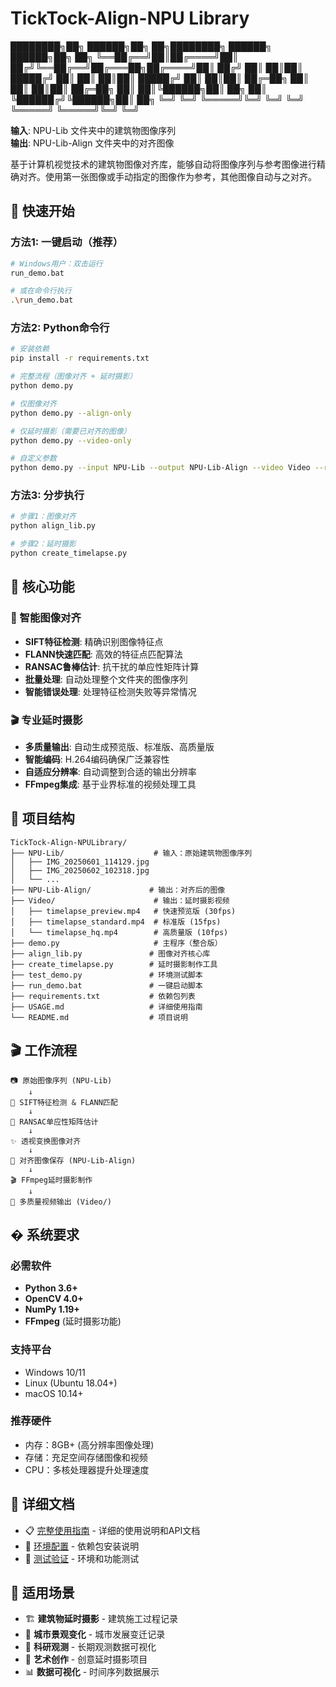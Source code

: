 # TickTock-Align-NPU Library

████████╗██╗ ██████╗██╗  ██╗████████╗ ██████╗  ██████╗██╗  ██╗
╚══██╔══╝██║██╔════╝██║ ██╔╝╚══██╔══╝██╔═══██╗██╔════╝██║ ██╔╝
   ██║   ██║██║     █████╔╝    ██║   ██║   ██║██║     █████╔╝ 
   ██║   ██║██║     ██╔═██╗    ██║   ██║   ██║██║     ██╔═██╗ 
   ██║   ██║╚██████╗██║  ██╗   ██║   ╚██████╔╝╚██████╗██║  ██╗
   ╚═╝   ╚═╝ ╚═════╝╚═╝  ╚═╝   ╚═╝    ╚═════╝  ╚═════╝╚═╝  ╚═╝

**输入**: NPU-Lib 文件夹中的建筑物图像序列  
**输出**: NPU-Lib-Align 文件夹中的对齐图像

基于计算机视觉技术的建筑物图像对齐库，能够自动将图像序列与参考图像进行精确对齐。使用第一张图像或手动指定的图像作为参考，其他图像自动与之对齐。

## 🚀 快速开始

### 方法1: 一键启动（推荐）
```bash
# Windows用户：双击运行
run_demo.bat

# 或在命令行执行
.\run_demo.bat
```

### 方法2: Python命令行
```bash
# 安装依赖
pip install -r requirements.txt

# 完整流程（图像对齐 + 延时摄影）
python demo.py

# 仅图像对齐
python demo.py --align-only

# 仅延时摄影（需要已对齐的图像）  
python demo.py --video-only

# 自定义参数
python demo.py --input NPU-Lib --output NPU-Lib-Align --video Video --reference 2
```

### 方法3: 分步执行
```bash
# 步骤1：图像对齐
python align_lib.py

# 步骤2：延时摄影
python create_timelapse.py
```

## 🎯 核心功能

### 🔄 智能图像对齐
- **SIFT特征检测**: 精确识别图像特征点
- **FLANN快速匹配**: 高效的特征点匹配算法
- **RANSAC鲁棒估计**: 抗干扰的单应性矩阵计算
- **批量处理**: 自动处理整个文件夹的图像序列
- **智能错误处理**: 处理特征检测失败等异常情况

### 🎬 专业延时摄影
- **多质量输出**: 自动生成预览版、标准版、高质量版
- **智能编码**: H.264编码确保广泛兼容性
- **自适应分辨率**: 自动调整到合适的输出分辨率
- **FFmpeg集成**: 基于业界标准的视频处理工具

## 📁 项目结构

```
TickTock-Align-NPULibrary/
├── NPU-Lib/                    # 输入：原始建筑物图像序列
│   ├── IMG_20250601_114129.jpg
│   ├── IMG_20250602_102318.jpg
│   └── ...
├── NPU-Lib-Align/             # 输出：对齐后的图像
├── Video/                      # 输出：延时摄影视频
│   ├── timelapse_preview.mp4   # 快速预览版 (30fps)
│   ├── timelapse_standard.mp4  # 标准版 (15fps)
│   └── timelapse_hq.mp4        # 高质量版 (10fps)
├── demo.py                     # 主程序（整合版）
├── align_lib.py               # 图像对齐核心库  
├── create_timelapse.py        # 延时摄影制作工具
├── test_demo.py               # 环境测试脚本
├── run_demo.bat               # 一键启动脚本
├── requirements.txt           # 依赖包列表
├── USAGE.md                   # 详细使用指南
└── README.md                  # 项目说明
```

## 🎬 工作流程

```
📷 原始图像序列 (NPU-Lib)
    ↓
🔄 SIFT特征检测 & FLANN匹配
    ↓  
📐 RANSAC单应性矩阵估计
    ↓
✨ 透视变换图像对齐
    ↓
💾 对齐图像保存 (NPU-Lib-Align)
    ↓
🎬 FFmpeg延时摄影制作
    ↓
🎥 多质量视频输出 (Video/)
```

## � 系统要求

### 必需软件
- **Python 3.6+**
- **OpenCV 4.0+** 
- **NumPy 1.19+**
- **FFmpeg** (延时摄影功能)

### 支持平台
- Windows 10/11
- Linux (Ubuntu 18.04+) 
- macOS 10.14+

### 推荐硬件
- 内存：8GB+ (高分辨率图像处理)
- 存储：充足空间存储图像和视频
- CPU：多核处理器提升处理速度

## 📖 详细文档

- 📋 [完整使用指南](USAGE.md) - 详细的使用说明和API文档
- 🔧 [环境配置](requirements.txt) - 依赖包安装说明
- 🧪 [测试验证](test_demo.py) - 环境和功能测试

## 🎯 适用场景

- 🏗️ **建筑物延时摄影** - 建筑施工过程记录
- 🌅 **城市景观变化** - 城市发展变迁记录  
- 🔬 **科研观测** - 长期观测数据可视化
- 🎨 **艺术创作** - 创意延时摄影项目
- 📊 **数据可视化** - 时间序列数据展示